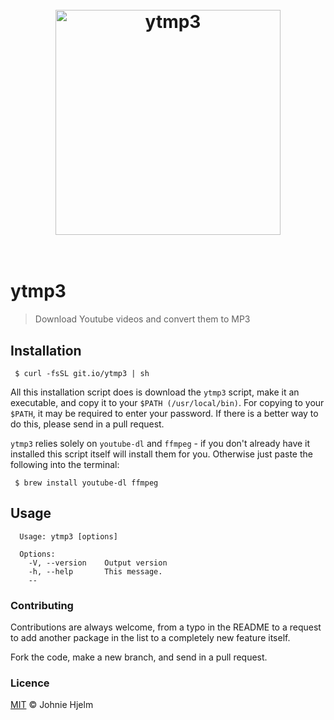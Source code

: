 <h1 align="center">
  <br>
  <img width="360" src="https://cloud.githubusercontent.com/assets/864992/18916080/7159cef6-8593-11e6-9368-04d5d0b0aa4c.png" alt="ytmp3">
  <br>
  <br>
</h1>

# ytmp3

> Download Youtube videos and convert them to MP3

## Installation

```console
 $ curl -fsSL git.io/ytmp3 | sh
```

All this installation script does is download the `ytmp3` script, make it an executable, and copy it to your `$PATH (/usr/local/bin)`. For copying to your `$PATH`, it may be required to enter your password. If there is a better way to do this, please send in a pull request.

`ytmp3` relies solely on `youtube-dl` and `ffmpeg` - if you don't already have it installed this script itself will install them for you. Otherwise just paste the following into the terminal:

```console
 $ brew install youtube-dl ffmpeg
```

## Usage

```console
  Usage: ytmp3 [options]

  Options:
    -V, --version    Output version
    -h, --help       This message.
    --
```

### Contributing

Contributions are always welcome, from a typo in the README to a request to add another package in the list to a completely new feature itself.

Fork the code, make a new branch, and send in a pull request.

### Licence

[MIT](licence) © Johnie Hjelm
